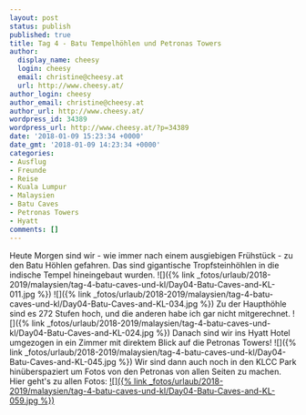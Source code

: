 ```yaml
---
layout: post
status: publish
published: true
title: Tag 4 - Batu Tempelhöhlen und Petronas Towers
author:
  display_name: cheesy
  login: cheesy
  email: christine@cheesy.at
  url: http://www.cheesy.at/
author_login: cheesy
author_email: christine@cheesy.at
author_url: http://www.cheesy.at/
wordpress_id: 34389
wordpress_url: http://www.cheesy.at/?p=34389
date: '2018-01-09 15:23:34 +0000'
date_gmt: '2018-01-09 14:23:34 +0000'
categories:
- Ausflug
- Freunde
- Reise
- Kuala Lumpur
- Malaysien
- Batu Caves
- Petronas Towers
- Hyatt
comments: []
---
```

Heute Morgen sind wir - wie immer nach einem ausgiebigen Frühstück - zu den Batu Höhlen gefahren. Das sind gigantische Tropfsteinhöhlen in die indische Tempel hineingebaut wurden.
![]({% link _fotos/urlaub/2018-2019/malaysien/tag-4-batu-caves-und-kl/Day04-Batu-Caves-and-KL-011.jpg %})
![]({% link _fotos/urlaub/2018-2019/malaysien/tag-4-batu-caves-und-kl/Day04-Batu-Caves-and-KL-034.jpg %})
Zu der Haupthöhle sind es 272 Stufen hoch, und die anderen habe ich gar nicht mitgerechnet.
![]({% link _fotos/urlaub/2018-2019/malaysien/tag-4-batu-caves-und-kl/Day04-Batu-Caves-and-KL-024.jpg %})
Danach sind wir ins Hyatt Hotel umgezogen in ein Zimmer mit direktem Blick auf die Petronas Towers!
![]({% link _fotos/urlaub/2018-2019/malaysien/tag-4-batu-caves-und-kl/Day04-Batu-Caves-and-KL-045.jpg %})
Wir sind dann auch noch in den KLCC Park hinüberspaziert um Fotos von den Petronas von allen Seiten zu machen.
Hier geht's zu allen Fotos:
[![]({% link _fotos/urlaub/2018-2019/malaysien/tag-4-batu-caves-und-kl/Day04-Batu-Caves-and-KL-059.jpg %})](http://www.cheesy.at/fotos/urlaub/malaysien/tag-4-batu-caves-und-kl/)
